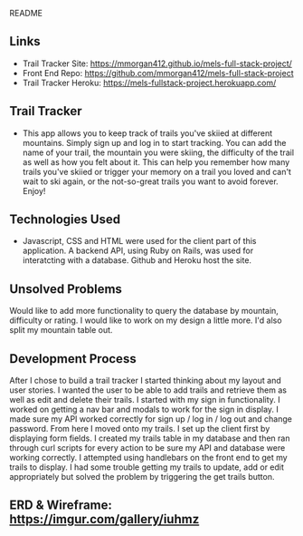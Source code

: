 README

## Links

- Trail Tracker Site: https://mmorgan412.github.io/mels-full-stack-project/
- Front End Repo: https://github.com/mmorgan412/mels-full-stack-project
- Trail Tracker Heroku: https://mels-fullstack-project.herokuapp.com/

## Trail Tracker

- This app allows you to keep track of trails you've skiied at different mountains.
    Simply sign up and log in to start tracking.  You can add the name of your trail,
    the mountain you were skiing, the difficulty of the trail as well as how you felt about it.
    This can help you remember how many trails you've skiied or trigger your memory on
    a trail you loved and can't wait to ski again, or the not-so-great trails you want to
    avoid forever.  Enjoy!

## Technologies Used

  - Javascript, CSS and HTML were used for the client part of this application.
    A backend API, using Ruby on Rails, was used for interatcting with a database.
    Github and Heroku host the site.


## Unsolved Problems
  Would like to add more functionality to query the database by mountain, difficulty or rating.
  I would like to work on my design a little more.  I'd also split my mountain table out.

## Development Process
  After I chose to build a trail tracker I started thinking about my layout and user stories.
  I wanted the user to be able to add trails and retrieve them as well as edit and delete their trails.
  I started with my sign in functionality.  I worked on getting a nav bar and modals to work for
  the sign in display.  I made sure my API worked correctly for sign up / log in / log out and change password.
  From here I moved onto my trails.  I set up the client first by displaying form fields.  I created
  my trails table in my database and then ran through curl scripts for every action to be sure my API
  and database were working correctly.  I attempted using handlebars on the front end to get my trails to display.
  I had some trouble getting my trails to update, add or edit appropriately but solved the problem by triggering
  the get trails button.


 ## ERD & Wireframe: https://imgur.com/gallery/iuhmz
